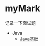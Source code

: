 # myMark
记录一下面试题

- Java
  - [Java基础](https://github.com/FTBoojux/myMark/tree/main/Java/threadAndCurrency) 